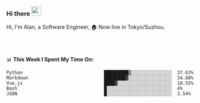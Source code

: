 ### Hi there <img src="https://media.giphy.com/media/hvRJCLFzcasrR4ia7z/giphy.gif" width="25px">

<!-- ![visitors](https://visitor-badge.glitch.me/badge?page_id=dislfyer.dislfyer) -->

Hi, I'm Alan, a Software Engineer, 🏠 Now live in Tokyo/Suzhou.

<br/>
<br/>

📊 **This Week I Spent My Time On:**


<!--START_SECTION:waka-->

```text
Python                              █████████▒░░░░░░░░░░░░░░░  37.63%
Markdown                            ████████▓░░░░░░░░░░░░░░░░  34.88%
Vue.js                              ████▓░░░░░░░░░░░░░░░░░░░░  18.55%
Bash                                █░░░░░░░░░░░░░░░░░░░░░░░░  4%
JSON                                █░░░░░░░░░░░░░░░░░░░░░░░░  3.54%
```

<!--END_SECTION:waka-->

<!--
**About Me:**
 -->

